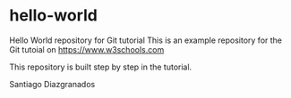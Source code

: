 # hello-world
Hello World repository for Git tutorial
This is an example repository for the Git tutoial on https://www.w3schools.com

This repository is built step by step in the tutorial.

Santiago Diazgranados
